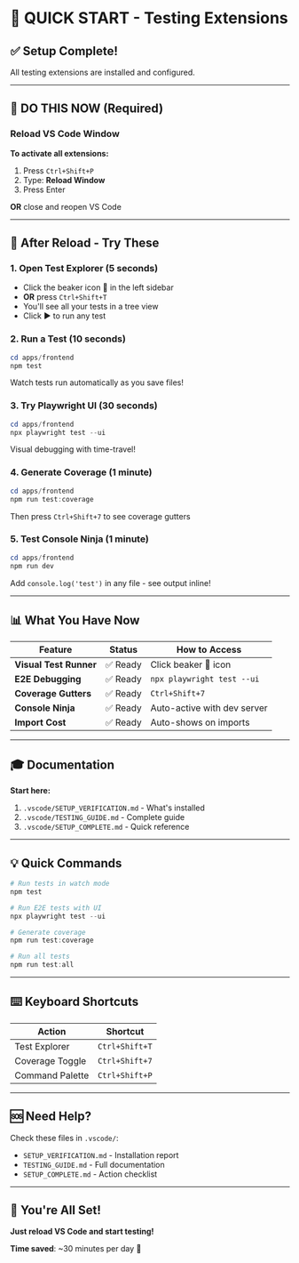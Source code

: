 # 🚀 QUICK START - Testing Extensions

## ✅ Setup Complete!

All testing extensions are installed and configured.

---

## 🔴 DO THIS NOW (Required)

### Reload VS Code Window
**To activate all extensions:**

1. Press `Ctrl+Shift+P`
2. Type: **Reload Window**
3. Press Enter

**OR** close and reopen VS Code

---

## 🎯 After Reload - Try These

### 1. Open Test Explorer (5 seconds)
- Click the beaker icon 🧪 in the left sidebar
- **OR** press `Ctrl+Shift+T`
- You'll see all your tests in a tree view
- Click ▶️ to run any test

### 2. Run a Test (10 seconds)
```powershell
cd apps/frontend
npm test
```
Watch tests run automatically as you save files!

### 3. Try Playwright UI (30 seconds)
```powershell
cd apps/frontend
npx playwright test --ui
```
Visual debugging with time-travel!

### 4. Generate Coverage (1 minute)
```powershell
cd apps/frontend
npm run test:coverage
```
Then press `Ctrl+Shift+7` to see coverage gutters

### 5. Test Console Ninja (1 minute)
```powershell
cd apps/frontend
npm run dev
```
Add `console.log('test')` in any file - see output inline!

---

## 📊 What You Have Now

| Feature | Status | How to Access |
|---------|--------|---------------|
| **Visual Test Runner** | ✅ Ready | Click beaker 🧪 icon |
| **E2E Debugging** | ✅ Ready | `npx playwright test --ui` |
| **Coverage Gutters** | ✅ Ready | `Ctrl+Shift+7` |
| **Console Ninja** | ✅ Ready | Auto-active with dev server |
| **Import Cost** | ✅ Ready | Auto-shows on imports |

---

## 🎓 Documentation

**Start here:**
1. `.vscode/SETUP_VERIFICATION.md` - What's installed
2. `.vscode/TESTING_GUIDE.md` - Complete guide
3. `.vscode/SETUP_COMPLETE.md` - Quick reference

---

## 💡 Quick Commands

```powershell
# Run tests in watch mode
npm test

# Run E2E tests with UI
npx playwright test --ui

# Generate coverage
npm run test:coverage

# Run all tests
npm run test:all
```

---

## ⌨️ Keyboard Shortcuts

| Action | Shortcut |
|--------|----------|
| Test Explorer | `Ctrl+Shift+T` |
| Coverage Toggle | `Ctrl+Shift+7` |
| Command Palette | `Ctrl+Shift+P` |

---

## 🆘 Need Help?

Check these files in `.vscode/`:
- `SETUP_VERIFICATION.md` - Installation report
- `TESTING_GUIDE.md` - Full documentation
- `SETUP_COMPLETE.md` - Action checklist

---

## 🎉 You're All Set!

**Just reload VS Code and start testing!**

**Time saved**: ~30 minutes per day 🚀
